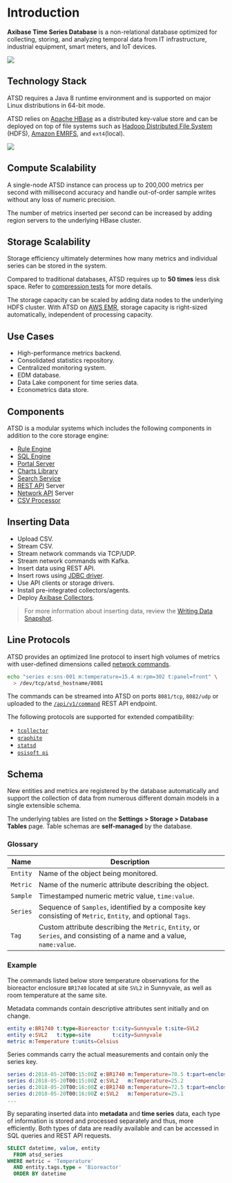 # Introduction

**Axibase Time Series Database** is a non-relational database optimized for collecting, storing, and analyzing temporal data from IT infrastructure, industrial equipment, smart meters, and IoT devices.

![](./images/atsd-title.png)

## Technology Stack

ATSD requires a Java 8 runtime environment and is supported on major Linux distributions in 64-bit mode.

ATSD relies on [Apache HBase](https://hbase.apache.org/) as a distributed key-value store and can be deployed on top of file systems such as [Hadoop Distributed File System](./installation/cloudera.md) (HDFS), [Amazon EMRFS](./installation/aws-emr-s3.md), and `ext4`(local).

![](./images/technology-stack-image.png)

## Compute Scalability

A single-node ATSD instance can process up to 200,000 metrics per second with millisecond accuracy and handle out-of-order sample writes without any loss of numeric precision.

The number of metrics inserted per second can be increased by adding region servers to the underlying HBase cluster.

## Storage Scalability

Storage efficiency ultimately determines how many metrics and individual series can be stored in the system.

Compared to traditional databases, ATSD requires up to **50 times** less disk space. Refer to [compression tests](./administration/compaction/README.md) for more details.

The storage capacity can be scaled by adding data nodes to the underlying HDFS cluster. With ATSD on [AWS EMR](./installation/aws-emr-s3.md), storage capacity is right-sized automatically, independent of  processing capacity.

## Use Cases

* High-performance metrics backend.
* Consolidated statistics repository.
* Centralized monitoring system.
* EDM database.
* Data Lake component for time series data.
* Econometrics data store.

## Components

ATSD is a modular systems which includes the following components in addition to the core storage engine:

* [Rule Engine](./rule-engine/README.md)
* [SQL Engine](./sql/README.md)
* [Portal Server](./portals/README.md)
* [Charts Library](https://github.com/axibase/charts)
* [Search Service](./search/README.md)
* [REST API](./api/data/README.md) Server
* [Network API](./api/network/README.md) Server
* [CSV Processor](./parsers/csv/README.md)

## Inserting Data

* Upload CSV.
* Stream CSV.
* Stream network commands via TCP/UDP.
* Stream network commands with Kafka.
* Insert data using REST API.
* Insert rows using [JDBC driver](https://github.com/axibase/atsd-jdbc/blob/master/insert.md).
* Use API clients or storage drivers.
* Install pre-integrated collectors/agents.
* Deploy [Axibase Collectors](https://axibase.com/docs/axibase-collector/).

> For more information about inserting data, review the [Writing Data Snapshot](./writing-data.md).

## Line Protocols

ATSD provides an optimized line protocol to insert high volumes of metrics with user-defined dimensions called [network commands](api/network/README.md).

```bash
echo "series e:sns-001 m:temperature=15.4 m:rpm=302 t:panel=front" \
  > /dev/tcp/atsd_hostname/8081
```

The commands can be streamed into ATSD on ports `8081/tcp`, `8082/udp` or uploaded to the [`/api/v1/command`](api/data/ext/command.md) REST API endpoint.

The following protocols are supported for extended compatibility:

* [`tcollector`](api/network/tcollector.md)
* [`graphite`](api/network/graphite.md)
* [`statsd`](api/network/statsd.md)
* [`osisoft pi`](api/network/picomp2.md)

## Schema

New entities and metrics are registered by the database automatically and support the collection of data from numerous different domain models in a single extensible schema.

The underlying tables are listed on the **Settings > Storage > Database Tables** page. Table schemas are **self-managed** by the database.

### Glossary

| Name | Description |
|---|---|
| `Entity` | Name of the object being monitored. |
| `Metric` | Name of the numeric attribute describing the object. |
| `Sample` | Timestamped numeric metric value, `time:value`. |
| `Series` | Sequence of `Samples`, identified by a composite key consisting of `Metric`, `Entity`, and optional `Tags`. |
| `Tag` | Custom attribute describing the `Metric`, `Entity`, or `Series`, and consisting of a name and a value, `name:value`. |

### Example

The commands listed below store temperature observations for the bioreactor enclosure `BR1740` located at site `SVL2` in Sunnyvale, as well as room temperature at the same site.

Metadata commands contain descriptive attributes sent initially and on change.

```elm
entity e:BR1740 t:type=Bioreactor t:city=Sunnyvale t:site=SVL2
entity e:SVL2   t:type=site       t:city=Sunnyvale
metric m:Temperature t:units=Celsius
```

Series commands carry the actual measurements and contain only the series key.

```elm
series d:2018-05-20T00:15:00Z e:BR1740 m:Temperature=70.5 t:part=enclosure
series d:2018-05-20T00:15:00Z e:SVL2   m:Temperature=25.2
series d:2018-05-20T00:16:00Z e:BR1740 m:Temperature=72.5 t:part=enclosure
series d:2018-05-20T00:16:00Z e:SVL2   m:Temperature=25.1
...
```

By separating inserted data into **metadata** and **time series** data, each type of information is stored and processed separately and thus, more efficiently. Both types of data are readily available and can be accessed in SQL queries and REST API requests.

```sql
SELECT datetime, value, entity
  FROM atsd_series
WHERE metric = 'Temperature'
  AND entity.tags.type = 'Bioreactor'
  ORDER BY datetime
```
